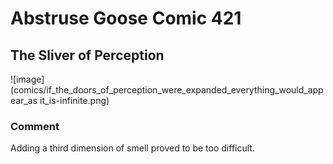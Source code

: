 # Abstruse Goose Comic 421
## The Sliver of Perception

![image](comics/if_the_doors_of_perception_were_expanded_everything_would_appear_as it_is-infinite.png)
### Comment
Adding a third dimension of smell proved to be too difficult.
